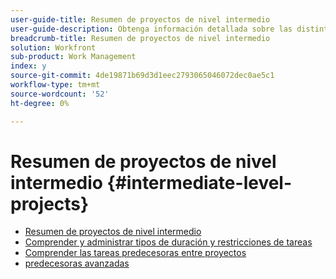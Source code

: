 ```yaml
---
user-guide-title: Resumen de proyectos de nivel intermedio
user-guide-description: Obtenga información detallada sobre las distintas herramientas de administración de proyectos de Workfront, así como consejos y prácticas recomendadas de los profesionales.
breadcrumb-title: Resumen de proyectos de nivel intermedio
solution: Workfront
sub-product: Work Management
index: y
source-git-commit: 4de19871b69d3d1eec2793065046072dec0ae5c1
workflow-type: tm+mt
source-wordcount: '52'
ht-degree: 0%

---
```




# Resumen de proyectos de nivel intermedio {#intermediate-level-projects}

+ [Resumen de proyectos de nivel intermedio](overview.md)
+ [Comprender y administrar tipos de duración y restricciones de tareas](https://experienceleague.adobe.com/en/docs/workfront-learn/tutorials-workfront/manage-work/intermediate-projects/understand-and-manage-duration-types-and-task-constraints)
+ [Comprender las tareas predecesoras entre proyectos](https://experienceleague.adobe.com/en/docs/workfront-learn/tutorials-workfront/manage-work/intermediate-projects/understand-cross-project-predecessors)
+ [predecesoras avanzadas](https://experienceleague.adobe.com/en/docs/workfront-learn/tutorials-workfront/manage-work/intermediate-projects/advanced-predecessors)

